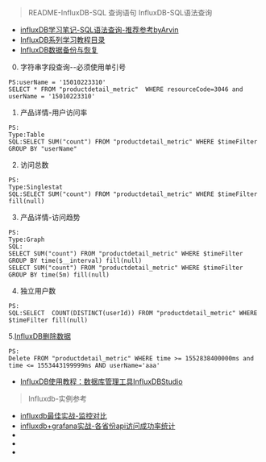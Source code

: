 > README-InfluxDB-SQL 查询语句
> InfluxDB-SQL语法查询
- [influxDB学习笔记-SQL语法查询-推荐参考byArvin](https://blog.csdn.net/vtnews/article/details/80197045)
- [InfluxDB系列学习教程目录](https://www.linuxdaxue.com/influxdb-study-series-manual.html)
- [InfluxDB数据备份与恢复](https://blog.51cto.com/357712148/2165716)


0. 字符串字段查询--必须使用单引号
```
PS:userName = '15010223310'
SELECT * FROM "productdetail_metric"  WHERE resourceCode=3046 and userName = '15010223310'
```
1. 产品详情-用户访问率
```
PS:
Type:Table
SQL:SELECT SUM("count") FROM "productdetail_metric" WHERE $timeFilter GROUP BY "userName"
```
2. 访问总数
```
PS:
Type:Singlestat
SQL:SELECT SUM("count") FROM "productdetail_metric" WHERE $timeFilter fill(null)
```
3. 产品详情-访问趋势
```
PS:
Type:Graph
SQL:
SELECT SUM("count") FROM "productdetail_metric" WHERE $timeFilter GROUP BY time($__interval) fill(null)
SELECT SUM("count") FROM "productdetail_metric" WHERE $timeFilter GROUP BY time(5m) fill(null)
```
4. 独立用户数
```
PS:
SQL:SELECT  COUNT(DISTINCT(userId)) FROM "productdetail_metric" WHERE $timeFilter fill(null)
```
5.[InfluxDB删除数据](https://blog.51cto.com/3922078/2316723)
```
PS:
Delete FROM "productdetail_metric" WHERE time >= 1552838400000ms and time <= 1553443199999ms AND userName='aaa'
```



- [InfluxDB使用教程：数据库管理工具InfluxDBStudio](https://blog.csdn.net/x541211190/article/details/83152068)
> Influxdb-实例参考
- [influxdb最佳实战-监控对比](https://www.cnblogs.com/iiiiher/p/8046600.html)
- [influxdb+grafana实战-各省份api访问成功率统计](https://www.cnblogs.com/iiiiher/p/8046817.html)
- []()
- []()
- []()
```